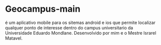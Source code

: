 # Geocampus-main
é um aplicativo mobile para os sitemas android e ios que permite localizar qualquer ponto de interesse dentro do campus universitario da Universidade Eduardo Mondlane. Desenvolvido por mim e o Mestre Israrel Matavel.
